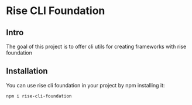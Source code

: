 # Rise CLI Foundation

## Intro

The goal of this project is to offer cli utils for creating
frameworks with rise foundation

## Installation

You can use rise cli foundation in your project by npm installing it:

```
npm i rise-cli-foundation
```
